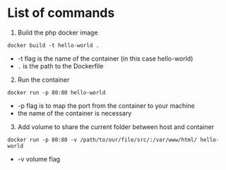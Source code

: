 # List of commands

1) Build the php docker image

```
docker build -t hello-world .
```

* -t flag is the name of the container (in this case hello-world)
* `.` is the path to the Dockerfile 

2) Run the container
```
docker run -p 80:80 hello-world
```

* -p flag is to map the port from the container to your machine
* the name of the container is necessary

3) Add volume to share the current folder between host and container
```
docker run -p 80:80 -v /path/to/our/file/src/:/var/www/html/ hello-world
```

* -v volume flag

